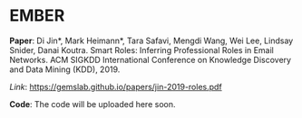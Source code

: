 # EMBER

**Paper**: Di Jin*, Mark Heimann*, Tara Safavi, Mengdi Wang, Wei Lee, Lindsay Snider, Danai Koutra. Smart Roles: Inferring Professional Roles in Email Networks. ACM SIGKDD International Conference on Knowledge Discovery and Data Mining (KDD), 2019.

*Link*: https://gemslab.github.io/papers/jin-2019-roles.pdf

**Code**: The code will be uploaded here soon.
